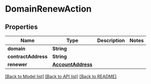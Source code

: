# DomainRenewAction

## Properties
Name | Type | Description | Notes
------------ | ------------- | ------------- | -------------
**domain** | **String** |  | 
**contractAddress** | **String** |  | 
**renewer** | [**AccountAddress**](AccountAddress.md) |  | 

[[Back to Model list]](../README.md#documentation-for-models) [[Back to API list]](../README.md#documentation-for-api-endpoints) [[Back to README]](../README.md)


